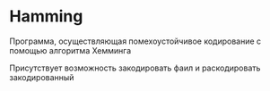 # Hamming
Программа, осуществляющая помехоустойчивое кодирование с помощью алгоритма Хемминга

Присутствует возможность закодировать фаил и раскодировать закодированный
